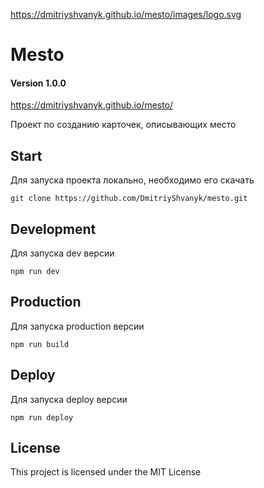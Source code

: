 https://dmitriyshvanyk.github.io/mesto/images/logo.svg

# Mesto 

#### Version 1.0.0

https://dmitriyshvanyk.github.io/mesto/

Проект по созданию карточек, описывающих место


## Start

Для запуска проекта локально, необходимо его скачать

`git clone https://github.com/DmitriyShvanyk/mesto.git`


## Development

Для запуска dev версии

`npm run dev`


## Production

Для запуска production версии

`npm run build`



## Deploy

Для запуска deploy версии

`npm run deploy`


## License

This project is licensed under the MIT License